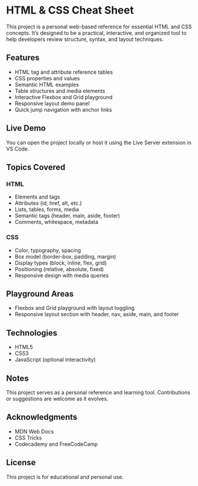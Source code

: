 # HTML & CSS Cheat Sheet

This project is a personal web-based reference for essential HTML and CSS concepts. It’s designed to be a practical, interactive, and organized tool to help developers review structure, syntax, and layout techniques.

## Features

- HTML tag and attribute reference tables
- CSS properties and values
- Semantic HTML examples
- Table structures and media elements
- Interactive Flexbox and Grid playground
- Responsive layout demo panel
- Quick jump navigation with anchor links

## Live Demo

You can open the project locally or host it using the Live Server extension in VS Code.

## Topics Covered

### HTML
- Elements and tags
- Attributes (id, href, alt, etc.)
- Lists, tables, forms, media
- Semantic tags (header, main, aside, footer)
- Comments, whitespace, metadata

### CSS
- Color, typography, spacing
- Box model (border-box, padding, margin)
- Display types (block, inline, flex, grid)
- Positioning (relative, absolute, fixed)
- Responsive design with media queries

## Playground Areas

- Flexbox and Grid playground with layout toggling
- Responsive layout section with header, nav, aside, main, and footer

## Technologies

- HTML5
- CSS3
- JavaScript (optional interactivity)

## Notes

This project serves as a personal reference and learning tool. Contributions or suggestions are welcome as it evolves.

## Acknowledgments

- MDN Web Docs
- CSS Tricks
- Codecademy and FreeCodeCamp

## License

This project is for educational and personal use.